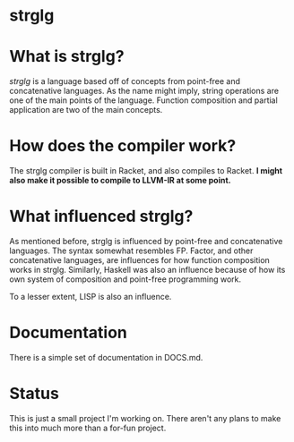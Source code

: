 strglg
====

# What is strglg?

*strglg* is a language based off of concepts from point-free and concatenative languages.  As the name might imply, string operations are one of the main points of the language.  Function composition and partial application are two of the main concepts.

# How does the compiler work?

The strglg compiler is built in Racket, and also compiles to Racket.  **I might also make it possible to compile to LLVM-IR at some point.**

# What influenced strglg?

As mentioned before, strglg is influenced by point-free and concatenative languages.  The syntax somewhat resembles FP.  Factor, and other concatenative languages, are influences for how function composition works in strglg.  Similarly, Haskell was also an influence because of how its own system of composition and point-free programming work.

To a lesser extent, LISP is also an influence.

# Documentation

There is a simple set of documentation in DOCS.md.

# Status

This is just a small project I'm working on.  There aren't any plans to make this into much more than a for-fun project.